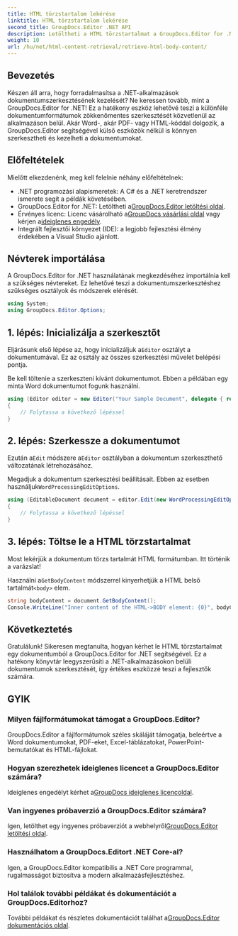 ```yaml
---
title: HTML törzstartalom lekérése
linktitle: HTML törzstartalom lekérése
second_title: GroupDocs.Editor .NET API
description: Letöltheti a HTML törzstartalmat a GroupDocs.Editor for .NET segítségével lépésenkénti útmutatónkkal. Bővítse .NET-alkalmazásait könnyedén.
weight: 10
url: /hu/net/html-content-retrieval/retrieve-html-body-content/
---
```

## Bevezetés
Készen áll arra, hogy forradalmasítsa a .NET-alkalmazások dokumentumszerkesztésének kezelését? Ne keressen tovább, mint a GroupDocs.Editor for .NET! Ez a hatékony eszköz lehetővé teszi a különféle dokumentumformátumok zökkenőmentes szerkesztését közvetlenül az alkalmazáson belül. Akár Word-, akár PDF- vagy HTML-kóddal dolgozik, a GroupDocs.Editor segítségével külső eszközök nélkül is könnyen szerkesztheti és kezelheti a dokumentumokat.
## Előfeltételek
Mielőtt elkezdenénk, meg kell felelnie néhány előfeltételnek:
- .NET programozási alapismeretek: A C# és a .NET keretrendszer ismerete segít a példák követésében.
-  GroupDocs.Editor for .NET: Letöltheti a[GroupDocs.Editor letöltési oldal](https://releases.groupdocs.com/editor/net/).
-  Érvényes licenc: Licenc vásárolható a[GroupDocs vásárlási oldal](https://purchase.groupdocs.com/buy) vagy kérjen a[ideiglenes engedély](https://purchase.groupdocs.com/temporary-license/).
- Integrált fejlesztői környezet (IDE): a legjobb fejlesztési élmény érdekében a Visual Studio ajánlott.
## Névterek importálása
A GroupDocs.Editor for .NET használatának megkezdéséhez importálnia kell a szükséges névtereket. Ez lehetővé teszi a dokumentumszerkesztéshez szükséges osztályok és módszerek elérését.
```csharp
using System;
using GroupDocs.Editor.Options;
```
## 1. lépés: Inicializálja a szerkesztőt
Eljárásunk első lépése az, hogy inicializáljuk a`Editor` osztályt a dokumentumával. Ez az osztály az összes szerkesztési művelet belépési pontja.

Be kell töltenie a szerkeszteni kívánt dokumentumot. Ebben a példában egy minta Word dokumentumot fogunk használni.
```csharp
using (Editor editor = new Editor("Your Sample Document", delegate { return new WordProcessingLoadOptions(); }))
{
    // Folytassa a következő lépéssel
}
```
## 2. lépés: Szerkessze a dokumentumot
 Ezután a`Edit` módszere a`Editor` osztályban a dokumentum szerkeszthető változatának létrehozásához.

 Megadjuk a dokumentum szerkesztési beállításait. Ebben az esetben használjuk`WordProcessingEditOptions`.
```csharp
using (EditableDocument document = editor.Edit(new WordProcessingEditOptions()))
{
    // Folytassa a következő lépéssel
}
```
## 3. lépés: Töltse le a HTML törzstartalmat
Most lekérjük a dokumentum törzs tartalmát HTML formátumban. Itt történik a varázslat!

 Használni a`GetBodyContent` módszerrel kinyerhetjük a HTML belső tartalmát`<body>` elem.
```csharp
string bodyContent = document.GetBodyContent();
Console.WriteLine("Inner content of the HTML->BODY element: {0}", bodyContent);
```

## Következtetés
Gratulálunk! Sikeresen megtanulta, hogyan kérhet le HTML törzstartalmat egy dokumentumból a GroupDocs.Editor for .NET segítségével. Ez a hatékony könyvtár leegyszerűsíti a .NET-alkalmazásokon belüli dokumentumok szerkesztését, így értékes eszközzé teszi a fejlesztők számára.
## GYIK
### Milyen fájlformátumokat támogat a GroupDocs.Editor?
GroupDocs.Editor a fájlformátumok széles skáláját támogatja, beleértve a Word dokumentumokat, PDF-eket, Excel-táblázatokat, PowerPoint-bemutatókat és HTML-fájlokat.
### Hogyan szerezhetek ideiglenes licencet a GroupDocs.Editor számára?
 Ideiglenes engedélyt kérhet a[GroupDocs ideiglenes licencoldal](https://purchase.groupdocs.com/temporary-license/).
### Van ingyenes próbaverzió a GroupDocs.Editor számára?
 Igen, letölthet egy ingyenes próbaverziót a webhelyről[GroupDocs.Editor letöltési oldal](https://releases.groupdocs.com/).
### Használhatom a GroupDocs.Editort .NET Core-al?
Igen, a GroupDocs.Editor kompatibilis a .NET Core programmal, rugalmasságot biztosítva a modern alkalmazásfejlesztéshez.
### Hol találok további példákat és dokumentációt a GroupDocs.Editorhoz?
 További példákat és részletes dokumentációt találhat a[GroupDocs.Editor dokumentációs oldal](https://tutorials.groupdocs.com/editor/net/).